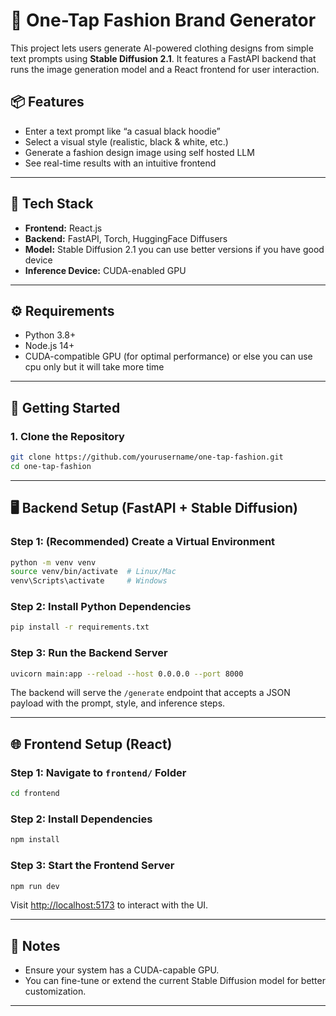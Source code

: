 # 🧵 One-Tap Fashion Brand Generator

This project lets users generate AI-powered clothing designs from simple text prompts using **Stable Diffusion 2.1**. It features a FastAPI backend that runs the image generation model and a React frontend for user interaction.

## 📦 Features

* Enter a text prompt like “a casual black hoodie”
* Select a visual style (realistic, black & white, etc.)
* Generate a fashion design image using self hosted LLM 
* See real-time results with an intuitive frontend

---

## 🧠 Tech Stack

* **Frontend:** React.js
* **Backend:** FastAPI, Torch, HuggingFace Diffusers
* **Model:** Stable Diffusion 2.1 you can use better versions if you have good device
* **Inference Device:** CUDA-enabled GPU

---

## ⚙️ Requirements

* Python 3.8+
* Node.js 14+
* CUDA-compatible GPU (for optimal performance) or else you can use cpu only but it will take more time

---

## 🚀 Getting Started

### 1. Clone the Repository

```bash
git clone https://github.com/yourusername/one-tap-fashion.git
cd one-tap-fashion
```

---

## 🖥️ Backend Setup (FastAPI + Stable Diffusion)

### Step 1: (Recommended) Create a Virtual Environment

```bash
python -m venv venv
source venv/bin/activate  # Linux/Mac
venv\Scripts\activate     # Windows
```

### Step 2: Install Python Dependencies

```bash
pip install -r requirements.txt
```

### Step 3: Run the Backend Server

```bash
uvicorn main:app --reload --host 0.0.0.0 --port 8000
```

The backend will serve the `/generate` endpoint that accepts a JSON payload with the prompt, style, and inference steps.

---

## 🌐 Frontend Setup (React)

### Step 1: Navigate to `frontend/` Folder

```bash
cd frontend
```

### Step 2: Install Dependencies

```bash
npm install
```

### Step 3: Start the Frontend Server

```bash
npm run dev
```

Visit [http://localhost:5173](http://localhost:5173) to interact with the UI.


---

## 📌 Notes

* Ensure your system has a CUDA-capable GPU.
* You can fine-tune or extend the current Stable Diffusion model for better customization.

---

